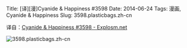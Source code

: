 Title: [译][漫]Cyanide & Happiness #3598
Date: 2014-06-24
Tags: 漫画, Cyanide & Happiness
Slug: 3598.plasticbags.zh-cn

译自：[Cyanide & Happiness #3598 - Explosm.net](http://explosm.net/comics/3598/)


![3598.plasticbags.zh-cn](/static/images/comics/3598.plasticbags.zh-cn.png)

